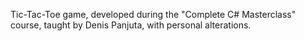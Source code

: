 Tic-Tac-Toe game, developed during the "Complete C# Masterclass" course, taught by Denis Panjuta, with personal alterations.
